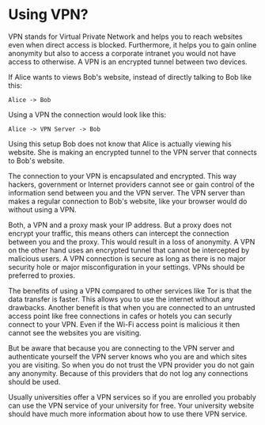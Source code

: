 Using VPN?
==========

VPN stands for Virtual Private Network and helps you to reach websites even when direct access is blocked. Furthermore, it helps you to gain online anonymity but also to access a corporate intranet you would not have access to otherwise. A VPN is an encrypted tunnel between two devices.

If Alice wants to views Bob's website, instead of directly talking to Bob like this:

    Alice -> Bob

Using a VPN the connection would look like this:

    Alice -> VPN Server -> Bob

Using this setup Bob does not know that Alice is actually viewing his website. She is making an encrypted tunnel to the VPN server that connects to Bob's website.

The connection to your VPN is encapsulated and encrypted. This way hackers, government or Internet providers cannot see or gain control of the information send between you and the VPN server. The VPN server than makes a regular connection to Bob's website, like your browser would do without using a VPN.

Both, a VPN and a proxy mask your IP address. But a proxy does not encrypt your traffic, this means others can intercept the connection between you and the proxy. This would result in a loss of anonymity. A VPN on the other hand uses an encrypted tunnel that cannot be intercepted by malicious users. A VPN connection is secure as long as there is no major security hole or major misconfiguration in your settings. VPNs should be preferred to proxies.

The benefits of using a VPN compared to other services like Tor is that the data transfer is faster. This allows you to use the internet without any drawbacks. Another benefit is that when you are connected to an untrusted access point like free connections in cafes or hotels you can securly connect to your VPN. Even if the Wi-Fi access point is malicious it then cannot see the websites you are visiting.

But be aware that because you are connecting to the VPN server and authenticate yourself the VPN server knows who you are and which sites you are visiting. So when you do not trust the VPN provider you do not gain any anonymity. Because of this providers that do not log any connections should be used.

Usually universities offer a VPN services so if you are enrolled you probably can use the VPN service of your university for free. Your university website should have much more information about how to use there VPN service.
